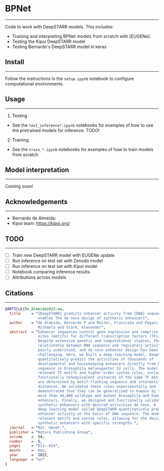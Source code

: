 # BPNet
---
Code to work with DeepSTARR models. This includes:
 - Training and interpreting BPNet models from scratch with [EUGENe].
 - Testing the Kipoi DeepSTARR model
 - Testing Bernardo's DeepSTARR model in keras

## Install
---
Follow the instructions in the `setup.ipynb` notebook to configure computational environments.

## Usage
---
1. Testing
 - See the `test_inference*.ipynb` notebooks for examples of how to use the pretrained models for inference. TODO!

2. Training
 - See the `train_*.ipynb` notebooks for examples of how to train models from scratch
 
## Model interpretation
---
Coming soon!

## Acknowledgements
---
- Bernardo de Almeida:
- Kipoi team: https://kipoi.org/

## TODO
---
- [ ] Train new DeepSTARR model with EUGENe update
- [ ] Run inference on test set with Zenodo model
- [ ] Run inference on test set with Kipoi model
- [ ] Notebook comparing inference results
- [ ] Attributions across models

## Citations
---
```bibtex
@ARTICLE{De_Almeida2022-aa,
  title     = "{DeepSTARR} predicts enhancer activity from {DNA} sequence and
               enables the de novo design of synthetic enhancers",
  author    = "de Almeida, Bernardo P and Reiter, Franziska and Pagani,
               Michaela and Stark, Alexander",
  abstract  = "Enhancer sequences control gene expression and comprise binding
               sites (motifs) for different transcription factors (TFs).
               Despite extensive genetic and computational studies, the
               relationship between DNA sequence and regulatory activity is
               poorly understood, and de novo enhancer design has been
               challenging. Here, we built a deep-learning model, DeepSTARR, to
               quantitatively predict the activities of thousands of
               developmental and housekeeping enhancers directly from DNA
               sequence in Drosophila melanogaster S2 cells. The model learned
               relevant TF motifs and higher-order syntax rules, including
               functionally nonequivalent instances of the same TF motif that
               are determined by motif-flanking sequence and intermotif
               distances. We validated these rules experimentally and
               demonstrated that they can be generalized to humans by testing
               more than 40,000 wildtype and mutant Drosophila and human
               enhancers. Finally, we designed and functionally validated
               synthetic enhancers with desired activities de novo. A
               deep-learning model called DeepSTARR quantitatively predicts
               enhancer activity on the basis of DNA sequence. The model learns
               relevant motifs and syntax rules, allowing for the design of
               synthetic enhancers with specific strengths.",
  journal   = "Nat. Genet.",
  publisher = "Nature Publishing Group",
  volume    =  54,
  number    =  5,
  pages     = "613--624",
  month     =  may,
  year      =  2022,
  language  = "en"
}
```
